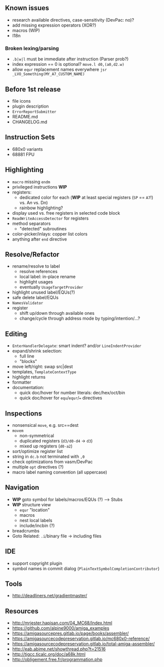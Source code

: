 ## Known issues
- research available directives, case-sensitivity (DevPac: no)?
- add missing expression operators (XOR?)
- macros (WIP)
- I18n

### Broken lexing/parsing
- `.b|w|l` must be immediate after instruction (Parser prob?)
- index expression == 0 is optional? `move.l d0,(a0,d2.w)`
- allow `equr` replacement names everywhere `jsr _LVO_Something(MY_A7_CUSTOM_NAME)`

## Before 1st release
- file icons
- plugin description
- `ErrorReportSubmitter`
- README.md
- CHANGELOG.md

## Instruction Sets
* 680x0 variants
* 68881 FPU

## Highlighting
- `macro` missing `endm`
- privileged instructions **WIP**
- registers:
  - dedicated color for each (**WIP** at least special registers (`SP` == `A7`!) vs. A*n* vs. D*n*)
  - rainbow highlighting?
- display used vs. free registers in selected code block
- `ReadWriteAccessDetector` for registers
- method separators
  - "detected" subroutines
- color-picker/inlays: copper list colors
- anything after `end` directive

## Resolve/Refactor
- rename/resolve to label
  - resolve references
  - local label: in-place rename 
  - highlight usages
  - eventually `UsageTargetProvider`
- highlight unused label/EQUs(?)
- safe delete label/EQUs
- `NamesValidator`
- register
  - shift up/down through available ones
  - change/cycle through address mode by typing/intention/...?

## Editing
- `EnterHandlerDelegate`: smart indent? and/or `LineIndentProvider`
- expand/shrink selection: 
  - full line
  - "blocks"
- move left/right: swap src|dest
- templates, `TemplateContextType`
- highlight returns
- formatter
- documentation:
  - quick doc/hover for number literals: dec/hex/oct/bin
  - quick doc/hover for `equ`/`equr`/`=` directives

## Inspections
- nonsensical `move`, e.g. src==dest
- `movem` 
  - non-symmetrical
  - duplicated registers (`d3/d0-d4` -> `d3`)
  - mixed up registers (`d0-a2`) 
- sort/optimize register list
- string in `dc.b` not terminated with `,0`
- check optimizations from vasm/DevPac
- multiple `opt` directives (?)
- macro label naming convention (all uppercase)

## Navigation
- **WIP** goto symbol for labels/macros/EQUs (?) --> Stubs
- **WIP** structure view 
  - `equr` "location"
  - macros
  - nest local labels
  - include/incbin (?)
- breadcrumbs
- Goto Related: `.i`/binary file -> including files

## IDE
- support copyright plugin
- symbol names in commit dialog (`PlainTextSymbolCompletionContributor`)

## Tools
- http://deadliners.net/gradientmaster/

## Resources
- http://mrjester.hapisan.com/04_MC68/Index.html
- https://github.com/alpine9000/amiga_examples
- https://amigasourcepres.gitlab.io/page/books/assembler/
- https://amigasourcecodepreservation.gitlab.io/mc680x0-reference/
- https://amigasourcecodepreservation.gitlab.io/total-amiga-assembler/
- http://eab.abime.net/showthread.php?t=21516
- http://tigcc.ticalc.org/doc/a68k.html
- http://obligement.free.fr/programmation.php
